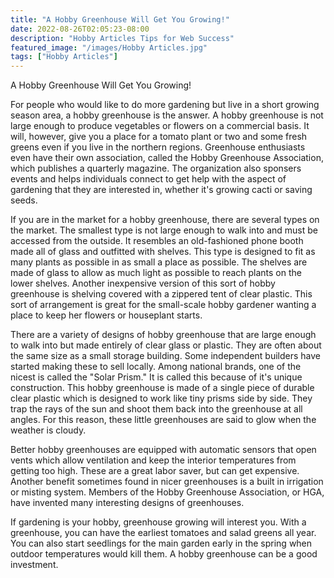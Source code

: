 ```yaml
---
title: "A Hobby Greenhouse Will Get You Growing!"
date: 2022-08-26T02:05:23-08:00
description: "Hobby Articles Tips for Web Success"
featured_image: "/images/Hobby Articles.jpg"
tags: ["Hobby Articles"]
---
```


A Hobby Greenhouse Will Get You Growing!

For people who would like to do more gardening but live in a short growing season area, a hobby greenhouse is the answer.  A hobby greenhouse is not large enough to produce vegetables or flowers on a commercial basis.  It will, however, give you a place for a tomato plant or two and some fresh greens even if you live in the northern regions.  Greenhouse enthusiasts even have their own association, called the Hobby Greenhouse Association, which publishes a quarterly magazine.  The organization also sponsers events and helps individuals connect to get help with the aspect of gardening that they are interested in, whether it's growing cacti or saving seeds.

If you are in the market for a hobby greenhouse, there are several types on the market.  The smallest type is not large enough to walk into and must be accessed from the outside.  It resembles an old-fashioned phone booth made all of glass and outfitted with shelves.  This type is designed to fit as many plants as possible in as small a place as possible.  The shelves are made of glass to allow as much light as possible to reach plants on the lower shelves.  Another inexpensive version of this sort of hobby greenhouse is shelving covered with a zippered tent of clear plastic.  This sort of arrangement is great for the small-scale hobby gardener wanting a place to keep her flowers or houseplant starts.

There are a variety of designs of hobby greenhouse that are large enough to walk into but made entirely of clear glass or plastic.  They are often about the same size as a small storage building.  Some independent builders have started making these to sell locally.  Among national brands, one of the nicest is called the "Solar Prism."  It is called this because of it's unique construction.  This hobby greenhouse is made of a single piece of durable clear plastic which is designed to work like tiny prisms side by side.  They trap the rays of the sun and shoot them back into the greenhouse at all angles.  For this reason, these little  greenhouses are said to glow when the weather is cloudy.

Better hobby greenhouses are equipped with automatic sensors that open vents which allow ventilation and keep the interior temperatures from getting too high.  These are a great labor saver, but can get expensive.  Another benefit sometimes found in nicer greenhouses is a built in irrigation or misting system.  Members of the Hobby Greenhouse Association, or HGA, have invented many interesting designs of greenhouses.

If gardening is your hobby, greenhouse growing will interest you.  With a greenhouse, you can have the earliest tomatoes and salad greens all year.  You can also start seedlings for the main garden early in the spring when outdoor temperatures would kill them.  A hobby greenhouse can be a good investment.
